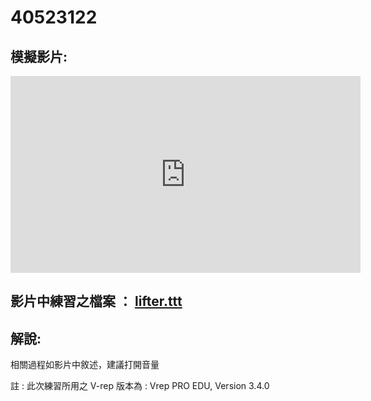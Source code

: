 # 40523122

## 模擬影片:

<iframe width="560" height="315" src="https://www.youtube.com/embed/DPSv6tDADvU" frameborder="0" allow="autoplay; encrypted-media" allowfullscreen></iframe>

## 影片中練習之檔案 ： [lifter.ttt](https://www.youtube.com/redirect?v=DPSv6tDADvU&event=video_description&q=https%3A%2F%2Fgithub.com%2Fs40523122%2Fcd2018_hw%2Fblob%2Fmaster%2Fhw%2Flifter.ttt%3Fraw%3Dtrue&redir_token=Zki3unU1oR1D4-3DskdNKZgfIfF8MTUyOTQxMjk5MEAxNTI5MzI2NTkw)

## 解說:

相關過程如影片中敘述，建議打開音量

註 : 此次練習所用之 V-rep 版本為 : Vrep PRO EDU, Version 3.4.0


